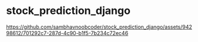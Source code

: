 # stock_prediction_django


https://github.com/sambhavnoobcoder/stock_prediction_django/assets/94298612/701292c7-287d-4c90-b1f5-7b234c72ec46

